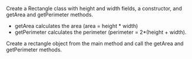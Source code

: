 Create a Rectangle class with height and width fields, a constructor, and getArea and getPerimeter methods.
* getArea calculates the area (area = height * width)
* getPerimeter calculates the perimeter (perimeter = 2*(height + width).

Create a rectangle object from the main method and call the getArea and getPerimeter methods.
